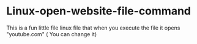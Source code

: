 # Linux-open-website-file-command
This is a fun little file linux file that when you execute the file it opens "youtube.com" ( You can change it)
